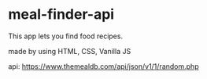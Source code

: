 # meal-finder-api

This app lets you find food recipes.

made by using HTML, CSS, Vanilla JS

api: https://www.themealdb.com/api/json/v1/1/random.php
